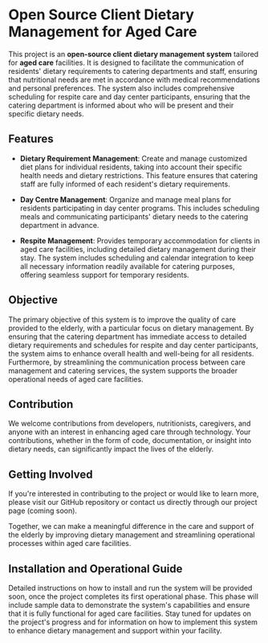 # Open Source Client Dietary Management for Aged Care

This project is an **open-source client dietary management system** tailored for **aged care** facilities. It is designed to facilitate the communication of residents' dietary requirements to catering departments and staff, ensuring that nutritional needs are met in accordance with medical recommendations and personal preferences. The system also includes comprehensive scheduling for respite care and day center participants, ensuring that the catering department is informed about who will be present and their specific dietary needs.

## Features

- **Dietary Requirement Management**: Create and manage customized diet plans for individual residents, taking into account their specific health needs and dietary restrictions. This feature ensures that catering staff are fully informed of each resident's dietary requirements.

- **Day Centre Management**: Organize and manage meal plans for residents participating in day center programs. This includes scheduling meals and communicating participants' dietary needs to the catering department in advance.

- **Respite Management**: Provides temporary accommodation for clients in aged care facilities, including detailed dietary management during their stay. The system includes scheduling and calendar integration to keep all necessary information readily available for catering purposes, offering seamless support for temporary residents.

## Objective

The primary objective of this system is to improve the quality of care provided to the elderly, with a particular focus on dietary management. By ensuring that the catering department has immediate access to detailed dietary requirements and schedules for respite and day center participants, the system aims to enhance overall health and well-being for all residents. Furthermore, by streamlining the communication process between care management and catering services, the system supports the broader operational needs of aged care facilities.

## Contribution

We welcome contributions from developers, nutritionists, caregivers, and anyone with an interest in enhancing aged care through technology. Your contributions, whether in the form of code, documentation, or insight into dietary needs, can significantly impact the lives of the elderly.

## Getting Involved

If you're interested in contributing to the project or would like to learn more, please visit our GitHub repository or contact us directly through our project page (coming soon).

Together, we can make a meaningful difference in the care and support of the elderly by improving dietary management and streamlining operational processes within aged care facilities.

## Installation and Operational Guide

Detailed instructions on how to install and run the system will be provided soon, once the project completes its first operational phase. This phase will include sample data to demonstrate the system's capabilities and ensure that it is fully functional for aged care facilities. Stay tuned for updates on the project's progress and for information on how to implement this system to enhance dietary management and support within your facility.
